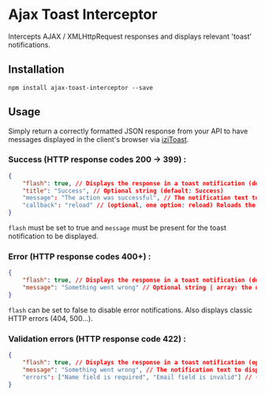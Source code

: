 # Ajax Toast Interceptor

Intercepts AJAX / XMLHttpRequest responses and displays relevant 'toast' notifications.

## Installation

    npm install ajax-toast-interceptor --save

## Usage

Simply return a correctly formatted JSON response from your API to have messages displayed in the client's browser via [iziToast](https://github.com/marcelodolza/iziToast).

### Success (HTTP response codes 200 -> 399) :

```json
{
    "flash": true, // Displays the response in a toast notification (default: null | options: false, true)
    "title": "Success", // Optional string (default: Success)
    "message": "The action was successful", // The notification text to display (possible values: string | array)
    "callback": "reload" // (optional, one option: reload) Reloads the page
}
```

`flash` must be set to true and `message` must be present for the toast notification to be displayed.

### Error (HTTP response codes 400+) :

```json
{
    "flash": true, // Displays the response in a toast notification (default: true |options: false, true)
    "message": "Something went wrong" // Optional string | array: the notification text to display
}
```

`flash` can be set to false to disable error notifications.
Also displays classic HTTP errors (404, 500...).

### Validation errors (HTTP response code 422) :

```json
{
    "flash": true, // Displays the response in a toast notification (options: false, true)
    "message": "Something went wrong", // The notification text to display (possible values: string | array)
    "errors": ["Name field is required", "Email field is invalid"] // (optional array of errors)
}
```

